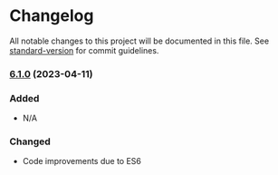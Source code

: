 # Changelog

All notable changes to this project will be documented in this file. See [standard-version](https://github.com/conventional-changelog/standard-version) for commit guidelines.

### [6.1.0](https://github.com/abdalla/react-hotjar/compare/v6.0.0...v6.1.0) (2023-04-11)

### Added
- N/A
### Changed
- Code improvements due to ES6
